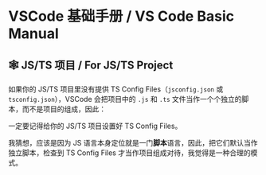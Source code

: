 # VSCode 基础手册 / VS Code Basic Manual

## 🕸️ JS/TS 项目 / For JS/TS Project

如果你的 JS/TS 项目里没有提供 TS Config Files（`jsconfig.json` 或 `tsconfig.json`），VSCode 会把项目中的 `.js` 和 `.ts` 文件当作一个个独立的脚本，而不是项目的组成，因此：

一定要记得给你的 JS/TS 项目设置好 TS Config Files。

我猜想，应该是因为 JS 语言本身定位就是一门**脚本**语言，因此，把它们默认当作独立脚本，检查到 TS Config Files 才当作项目组成对待，我觉得是一种合理的模式。
